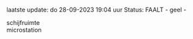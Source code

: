 laatste update: 
do 28-09-2023 19:04   uur 
Status: FAALT - geel - 
<div class="service Y">schijfruimte</div><div class="service Y">microstation</div>